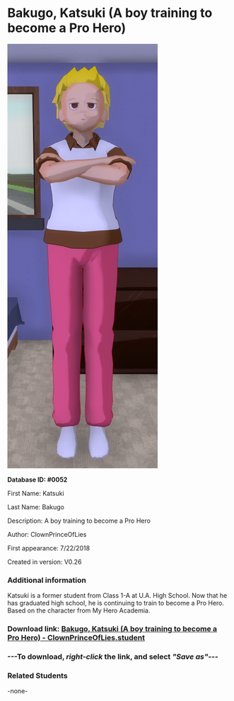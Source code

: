 # Bakugo, Katsuki (A boy training to become a Pro Hero)

<img src="../../Files/Images/Bakugo, Katsuki (A boy training to become a Pro Hero).png" title="Bakugo, Katsuki (A boy training to become a Pro Hero) - ClownPrinceOfLies">

**Database ID: #0052**

First Name: Katsuki

Last Name: Bakugo

Description: A boy training to become a Pro Hero

Author: ClownPrinceOfLies

First appearance: 7/22/2018

Created in version: V0.26

### Additional information

Katsuki is a former student from Class 1-A at U.A. High School. Now that he has graduated high school, he is continuing to train to become a Pro Hero. Based on the character from My Hero Academia.

### Download link: <a href="https://raw.githubusercontent.com/Arbiter1223/Daigaku-Gurashi-Custom-Students/master/Files/Student%20Files/Bakugo%2C%20Katsuki%20(A%20boy%20training%20to%20become%20a%20Pro%20Hero)%20-%20ClownPrinceOfLies.student">Bakugo, Katsuki (A boy training to become a Pro Hero) - ClownPrinceOfLies.student</a>

### ---**To download, _right-click_ the link, and select _"Save as"_**---

### Related Students

-none-
